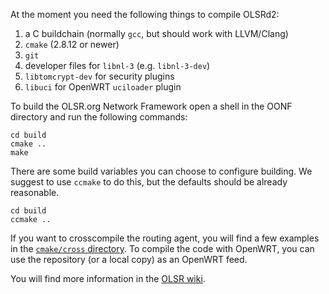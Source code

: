 At the moment you need the following things to compile OLSRd2:
1) a C buildchain (normally `gcc`, but should work with LLVM/Clang)
2) `cmake` (2.8.12 or newer)
3) `git`
4) developer files for `libnl-3` (e.g. `libnl-3-dev`)
5) `libtomcrypt-dev` for security plugins
6) `libuci` for OpenWRT `uciloader` plugin

To build the OLSR.org Network Framework open a shell in the OONF
directory and run the following commands:

```
cd build
cmake ..
make
```

There are some build variables you can choose to configure building.
We suggest to use `ccmake` to do this, but the defaults should
be already reasonable.

```
cd build
ccmake ..
```

If you want to crosscompile the routing agent, you will find a few
examples in the [`cmake/cross` directory](../master/cmake/cross). To compile the code with OpenWRT, you
can use the repository (or a local copy) as an OpenWRT feed.

You will find more information in the [OLSR wiki](http://www.olsr.org/mediawiki/index.php/OLSR.org_Network_Framework).
